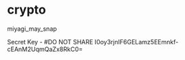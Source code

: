 # crypto
miyagi_may_snap


Secret Key - #DO NOT SHARE I0oy3rjnIF6GELamz5EEmnkf-cEAnM2UqmQaZx8RkC0=



